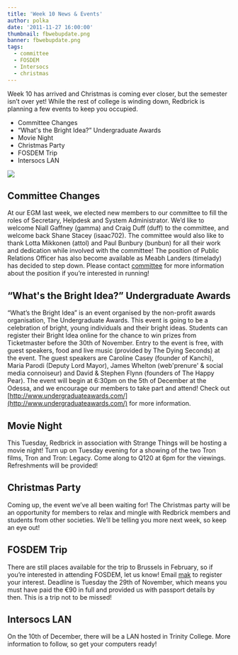 ```yaml
---
title: 'Week 10 News & Events'
author: polka
date: '2011-11-27 16:00:00'
thumbnail: fbwebupdate.png
banner: fbwebupdate.png
tags:
  - committee
  - FOSDEM
  - Intersocs
  - christmas
---
```

Week 10 has arrived and Christmas is coming ever closer, but the semester isn’t over yet! While the rest of college is winding down, Redbrick is planning a few events to keep you occupied.

*   Committee Changes
*   “What's the Bright Idea?” Undergraduate Awards
*   Movie Night
*   Christmas Party
*   FOSDEM Trip
*   Intersocs LAN

<!-- more -->
![](fbwebupdate.png)

## Committee Changes

At our EGM last week, we elected new members to our committee to fill the roles of Secretary, Helpdesk and System Administrator. We’d like to welcome Niall Gaffney (gamma) and Craig Duff (duff) to the committee, and welcome back Shane Stacey (isaac702). The committee would also like to thank Lotta Mikkonen (attol) and Paul Bunbury (bunbun) for all their work and dedication while involved with the committee! The position of Public Relations Officer has also become available as Meabh Landers (timelady) has decided to step down. Please contact [committee](/about/contact/committee) for more information about the position if you’re interested in running!

## “What's the Bright Idea?” Undergraduate Awards

“What’s the Bright Idea” is an event organised by the non-profit awards organisation, The Undergraduate Awards. This event is going to be a celebration of bright, young individuals and their bright ideas. Students can register their Bright Idea online for the chance to win prizes from Ticketmaster before the 30th of November. Entry to the event is free, with guest speakers, food and live music (provided by The Dying Seconds) at the event. The guest speakers are Caroline Casey (founder of Kanchi), Maria Parodi (Deputy Lord Mayor), James Whelton (web'prenure' & social media connoiseur) and David & Stephen Flynn (founders of The Happy Pear). The event will begin at 6:30pm on the 5th of December at the Odessa, and we encourage our members to take part and attend! Check out [http://www.undergraduateawards.com/](http://www.undergraduateawards.com/) for more information.

## Movie Night

This Tuesday, Redbrick in association with Strange Things will be hosting a movie night! Turn up on Tuesday evening for a showing of the two Tron films, Tron and Tron: Legacy. Come along to Q120 at 6pm for the viewings. Refreshments will be provided!

## Christmas Party

Coming up, the event we’ve all been waiting for! The Christmas party will be an opportunity for members to relax and mingle with Redbrick members and students from other societies. We’ll be telling you more next week, so keep an eye out!

## FOSDEM Trip

There are still places available for the trip to Brussels in February, so if you’re interested in attending FOSDEM, let us know! Email [mak](/about/contact/mak) to register your interest. Deadline is Tuesday the 29th of November, which means you must have paid the €90 in full and provided us with passport details by then. This is a trip not to be missed!

## Intersocs LAN

On the 10th of December, there will be a LAN hosted in Trinity College. More information to follow, so get your computers ready!
